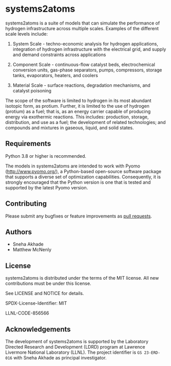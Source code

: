 # systems2atoms

systems2atoms is a suite of models that can simulate the performance of hydrogen
infrastructure across multiple scales.  Examples of the different scale levels include:

1. System Scale - techno-economic analysis for hydrogen applications,
integration of hydrogen infrastructure with the electrical grid,
and supply and demand constraints across applications

2. Component Scale - continuous-flow catalyst beds, electrochemical conversion
units, gas-phase separators, pumps, compressors, storage tanks, evaporators,
heaters, and coolers

3. Material Scale - surface reactions, degradation mechanisms, and catalyst
poisoning

The scope of the software is limited to hydrogen in its most abundant isotopic
form, as protium. Further, it is limited to the use of hydrogen (protium) as a
fuel; that is, as an energy carrier capable of producing energy via exothermic
reactions. This includes: production, storage, distribution, and use as a fuel;
the development of related technologies; and compounds and mixtures in gaseous,
liquid, and solid states.

## Requirements

Python 3.8 or higher is recommended.

The models in systems2atoms are intended to work with Pyomo
(http://www.pyomo.org/), a Python-based open-source software package that
supports a diverse set of optimization capabilities.  Consequently, it is
strongly encouraged that the Python version is one that is tested and supported
by the latest Pyomo version.


## Contributing

Please submit any bugfixes or feature improvements as [pull requests](https://help.github.com/articles/using-pull-requests/).


## Authors

* Sneha Akhade
* Matthew McNenly


## License

systems2atoms is distributed under the terms of the MIT license. All new contributions must be under this license.

See LICENSE and NOTICE for details.

SPDX-License-Identifier: MIT

LLNL-CODE-856566


## Acknowledgements

The development of systems2atoms is supported by the Laboratory Directed Research and Development (LDRD) program 
at Lawrence Livermore National Laboratory (LLNL). The project identifier is `GS 23-ERD-016` with Sneha Akhade as
principal investigator.
